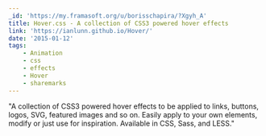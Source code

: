 ```yaml
---
_id: 'https://my.framasoft.org/u/borisschapira/?Xgyh_A'
title: Hover.css - A collection of CSS3 powered hover effects
link: 'https://ianlunn.github.io/Hover/'
date: '2015-01-12'
tags:
    - Animation
    - css
    - effects
    - Hover
    - sharemarks
---
```


<div class="markdown"><p>&quot;A collection of CSS3 powered hover effects to be applied to links, buttons, logos, SVG, featured images and so on. Easily apply to your own elements, modify or just use for inspiration. Available in CSS, Sass, and LESS.&quot;
</p></div>
